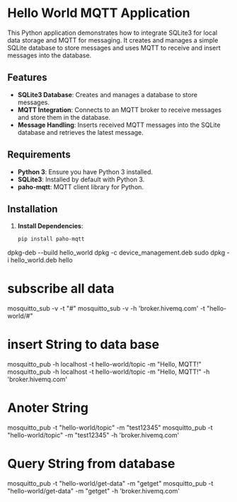 # Hello World MQTT Application

This Python application demonstrates how to integrate SQLite3 for local data storage and MQTT for messaging. It creates and manages a simple SQLite database to store messages and uses MQTT to receive and insert messages into the database.

## Features

- **SQLite3 Database**: Creates and manages a database to store messages.
- **MQTT Integration**: Connects to an MQTT broker to receive messages and store them in the database.
- **Message Handling**: Inserts received MQTT messages into the SQLite database and retrieves the latest message.

## Requirements

- **Python 3**: Ensure you have Python 3 installed.
- **SQLite3**: Installed by default with Python 3.
- **paho-mqtt**: MQTT client library for Python.

## Installation

1. **Install Dependencies**:

   ```bash
   pip install paho-mqtt


dpkg-deb --build hello_world
dpkg -c device_management.deb
sudo dpkg -i hello_world.deb
hello

# subscribe all data
mosquitto_sub -v -t "#"
 mosquitto_sub -v -h 'broker.hivemq.com' -t "hello-world/#"
 
# insert String to data base
mosquitto_pub -h localhost -t hello-world/topic -m "Hello, MQTT!"
mosquitto_pub -h localhost -t hello-world/topic -m "Hello, MQTT!" -h 'broker.hivemq.com'

# Anoter String
mosquitto_pub -t "hello-world/topic" -m "test12345"
mosquitto_pub -t "hello-world/topic" -m "test12345" -h 'broker.hivemq.com'

# Query String from database
mosquitto_pub -t "hello-world/get-data" -m "getget"
mosquitto_pub -t "hello-world/get-data" -m "getget" -h 'broker.hivemq.com'
